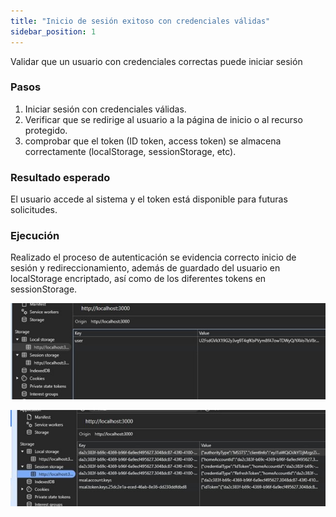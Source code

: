 ```yaml
---
title: "Inicio de sesión exitoso con credenciales válidas"
sidebar_position: 1
---
```


Validar que un usuario con credenciales correctas puede iniciar sesión

### Pasos

1. Iniciar sesión con credenciales válidas.
2. Verificar que se redirige al usuario a la página de inicio o al recurso protegido.
3. comprobar que el token (ID token, access token) se almacena correctamente (localStorage, sessionStorage, etc).

### Resultado esperado

El usuario accede al sistema y el token está disponible para futuras solicitudes.

### Ejecución

Realizado el proceso de autenticación se evidencia correcto inicio de sesión y redireccionamiento, además de guardado del usuario en localStorage encriptado, así como de los diferentes tokens en sessionStorage.

![Docs Version Dropdown](./img/inicioA.jpg)

![Docs Version Dropdown](./img/inicioB.jpg)
